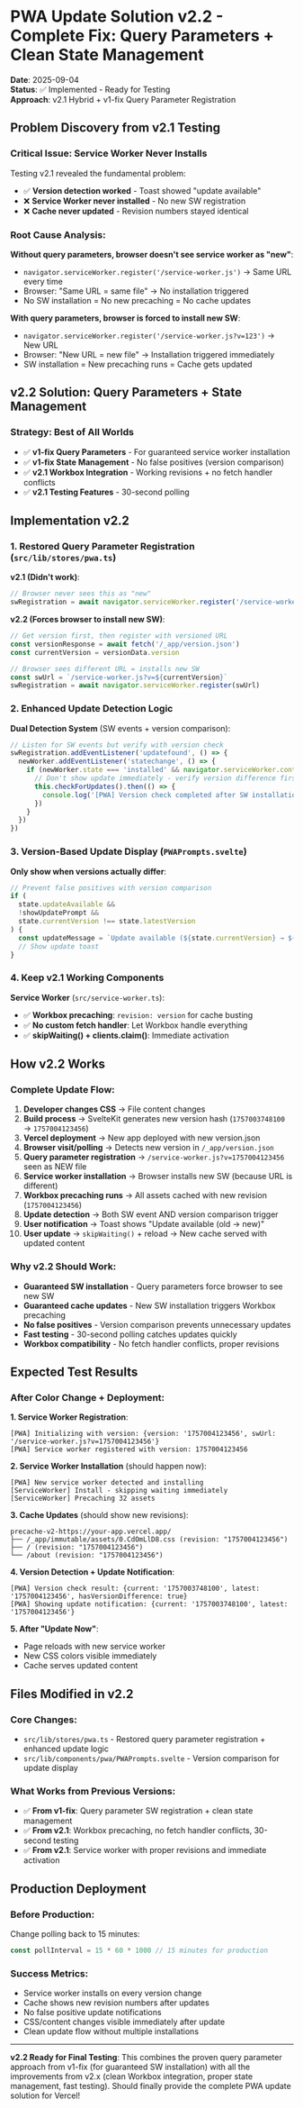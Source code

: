 # PWA Update Solution v2.2 - Complete Fix: Query Parameters + Clean State Management

**Date**: 2025-09-04  
**Status**: ✅ Implemented - Ready for Testing  
**Approach**: v2.1 Hybrid + v1-fix Query Parameter Registration

## Problem Discovery from v2.1 Testing

### Critical Issue: Service Worker Never Installs

Testing v2.1 revealed the fundamental problem:

- ✅ **Version detection worked** - Toast showed "update available"
- ❌ **Service Worker never installed** - No new SW registration
- ❌ **Cache never updated** - Revision numbers stayed identical

### Root Cause Analysis:

**Without query parameters, browser doesn't see service worker as "new"**:

- `navigator.serviceWorker.register('/service-worker.js')` → Same URL every time
- Browser: "Same URL = same file" → No installation triggered
- No SW installation = No new precaching = No cache updates

**With query parameters, browser is forced to install new SW**:

- `navigator.serviceWorker.register('/service-worker.js?v=123')` → New URL
- Browser: "New URL = new file" → Installation triggered immediately
- SW installation = New precaching runs = Cache gets updated

## v2.2 Solution: Query Parameters + State Management

### Strategy: Best of All Worlds

- ✅ **v1-fix Query Parameters** - For guaranteed service worker installation
- ✅ **v1-fix State Management** - No false positives (version comparison)
- ✅ **v2.1 Workbox Integration** - Working revisions + no fetch handler conflicts
- ✅ **v2.1 Testing Features** - 30-second polling

## Implementation v2.2

### 1. Restored Query Parameter Registration (`src/lib/stores/pwa.ts`)

**v2.1 (Didn't work)**:

```javascript
// Browser never sees this as "new"
swRegistration = await navigator.serviceWorker.register('/service-worker.js')
```

**v2.2 (Forces browser to install new SW)**:

```javascript
// Get version first, then register with versioned URL
const versionResponse = await fetch('/_app/version.json')
const currentVersion = versionData.version

// Browser sees different URL = installs new SW
const swUrl = `/service-worker.js?v=${currentVersion}`
swRegistration = await navigator.serviceWorker.register(swUrl)
```

### 2. Enhanced Update Detection Logic

**Dual Detection System** (SW events + version comparison):

```javascript
// Listen for SW events but verify with version check
swRegistration.addEventListener('updatefound', () => {
  newWorker.addEventListener('statechange', () => {
    if (newWorker.state === 'installed' && navigator.serviceWorker.controller) {
      // Don't show update immediately - verify version difference first
      this.checkForUpdates().then(() => {
        console.log('[PWA] Version check completed after SW installation')
      })
    }
  })
})
```

### 3. Version-Based Update Display (`PWAPrompts.svelte`)

**Only show when versions actually differ**:

```javascript
// Prevent false positives with version comparison
if (
  state.updateAvailable &&
  !showUpdatePrompt &&
  state.currentVersion !== state.latestVersion
) {
  const updateMessage = `Update available (${state.currentVersion} → ${state.latestVersion})`
  // Show update toast
}
```

### 4. Keep v2.1 Working Components

**Service Worker** (`src/service-worker.ts`):

- ✅ **Workbox precaching**: `revision: version` for cache busting
- ✅ **No custom fetch handler**: Let Workbox handle everything
- ✅ **skipWaiting() + clients.claim()**: Immediate activation

## How v2.2 Works

### Complete Update Flow:

1. **Developer changes CSS** → File content changes
2. **Build process** → SvelteKit generates new version hash (`1757003748100` → `1757004123456`)
3. **Vercel deployment** → New app deployed with new version.json
4. **Browser visit/polling** → Detects new version in `/_app/version.json`
5. **Query parameter registration** → `/service-worker.js?v=1757004123456` seen as NEW file
6. **Service worker installation** → Browser installs new SW (because URL is different)
7. **Workbox precaching runs** → All assets cached with new revision (`1757004123456`)
8. **Update detection** → Both SW event AND version comparison trigger
9. **User notification** → Toast shows "Update available (old → new)"
10. **User update** → `skipWaiting()` + reload → New cache served with updated content

### Why v2.2 Should Work:

- **Guaranteed SW installation** - Query parameters force browser to see new SW
- **Guaranteed cache updates** - New SW installation triggers Workbox precaching
- **No false positives** - Version comparison prevents unnecessary updates
- **Fast testing** - 30-second polling catches updates quickly
- **Workbox compatibility** - No fetch handler conflicts, proper revisions

## Expected Test Results

### After Color Change + Deployment:

**1. Service Worker Registration**:

```
[PWA] Initializing with version: {version: '1757004123456', swUrl: '/service-worker.js?v=1757004123456'}
[PWA] Service worker registered with version: 1757004123456
```

**2. Service Worker Installation** (should happen now):

```
[PWA] New service worker detected and installing
[ServiceWorker] Install - skipping waiting immediately
[ServiceWorker] Precaching 32 assets
```

**3. Cache Updates** (should show new revisions):

```
precache-v2-https://your-app.vercel.app/
├── /_app/immutable/assets/0.CdOmLlD8.css (revision: "1757004123456")
├── / (revision: "1757004123456")
└── /about (revision: "1757004123456")
```

**4. Version Detection + Update Notification**:

```
[PWA] Version check result: {current: '1757003748100', latest: '1757004123456', hasVersionDifference: true}
[PWA] Showing update notification: {current: '1757003748100', latest: '1757004123456'}
```

**5. After "Update Now"**:

- Page reloads with new service worker
- New CSS colors visible immediately
- Cache serves updated content

## Files Modified in v2.2

### Core Changes:

- `src/lib/stores/pwa.ts` - Restored query parameter registration + enhanced update logic
- `src/lib/components/pwa/PWAPrompts.svelte` - Version comparison for update display

### What Works from Previous Versions:

- ✅ **From v1-fix**: Query parameter SW registration + clean state management
- ✅ **From v2.1**: Workbox precaching, no fetch handler conflicts, 30-second testing
- ✅ **From v2.1**: Service worker with proper revisions and immediate activation

## Production Deployment

### Before Production:

Change polling back to 15 minutes:

```javascript
const pollInterval = 15 * 60 * 1000 // 15 minutes for production
```

### Success Metrics:

- Service worker installs on every version change
- Cache shows new revision numbers after updates
- No false positive update notifications
- CSS/content changes visible immediately after update
- Clean update flow without multiple installations

---

**v2.2 Ready for Final Testing**: This combines the proven query parameter approach from v1-fix (for guaranteed SW installation) with all the improvements from v2.x (clean Workbox integration, proper state management, fast testing). Should finally provide the complete PWA update solution for Vercel!
